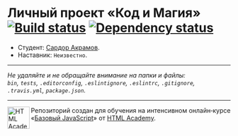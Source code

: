 # Личный проект «Код и Магия» [![Build status][travis-image]][travis-url] [![Dependency status][dependency-image]][dependency-url]

* Студент: [Сардор Акрамов](https://up.htmlacademy.ru/javascript/7/user/229384).
* Наставник: `Неизвестно`.

---

_Не удаляйте и не обращайте внимание на папки и файлы:_<br>
_`bin`, `tests`, `.editorconfig`, `.eslintignore`, `.eslintrc`, `.gitignore`, `.travis.yml`, `package.json`._

---

<a href="https://htmlacademy.ru/intensive/javascript"><img align="left" width="50" height="50" title="HTML Academy" src="https://up.htmlacademy.ru/static/img/intensive/javascript/logo-for-github.svg"></a>

Репозиторий создан для обучения на интенсивном онлайн‑курсе «[Базовый JavaScript](https://htmlacademy.ru/intensive/javascript)» от [HTML Academy](https://htmlacademy.ru).

[travis-image]: https://travis-ci.org/htmlacademy-javascript/229384-code-and-magick.svg?branch=master
[travis-url]: https://travis-ci.org/htmlacademy-javascript/229384-code-and-magick
[dependency-image]: https://david-dm.org/htmlacademy-javascript/229384-code-and-magick.svg?style=flat-square
[dependency-url]: https://david-dm.org/htmlacademy-javascript/229384-code-and-magick
